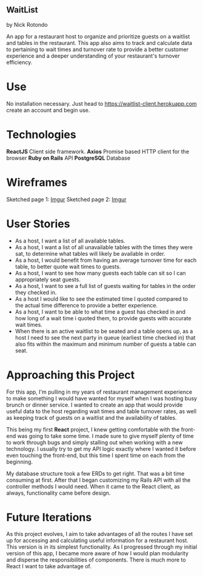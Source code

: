 ## WaitList
by Nick Rotondo

An app for a restaurant host to organize and prioritize guests on a waitlist and tables in the restaurant. This app also aims to track and calculate data to pertaining to wait times and turnover rate to provide a better customer experience and a deeper understanding of your restaurant's turnover efficiency.

# Use
No installation necessary. Just head to https://waitlist-client.herokuapp.com create an account and begin use.

# Technologies
**ReactJS**
Client side framework.
**Axios**
Promise based HTTP client for the browser
**Ruby on Rails**
API
**PostgreSQL**
Database

# Wireframes
Sketched page 1:
[Imgur](https://i.imgur.com/uumGBCy.jpg?1)
Sketched page 2:
[Imgur](https://i.imgur.com/2Nm4wck.jpg?1)

# User Stories
- As a host, I want a list of all available tables.
- As a host, I want a list of all unavailable tables with the times they were sat, to determine what tables will likely be available in order.
- As a host, I would benefit from having an average turnover time for each table, to better quote wait times to guests.
- As a host, I want to see how many guests each table can sit so I can appropriately seat guests.
- As a host, I want to see a full list of guests waiting for tables in the order they checked in.
- As a host I would like to see the estimated time I quoted compared to the actual time difference to provide a better experience.
- As a host, I want to be able to what time a guest has checked in and how long of a wait time i quoted them, to provide guests with accurate wait times.
- When there is an active waitlist to be seated and a table opens up, as a host I need to see the next party in queue (earliest time checked in) that also fits within the maximum and minimum number of guests a table can seat.

# Approaching this Project
For this app, I'm pulling in my years of restaurant management experience to make something I would have wanted for myself when I was hosting busy brunch or dinner service. I wanted to create an app that would provide useful data to the host regarding wait times and table turnover rates, as well as keeping track of guests on a waitlist and the availability of tables.

This being my first **React** project, I knew getting comfortable with the front-end was going to take some time. I made sure to give myself plenty of time to work through bugs and simply stalling out when working with a new technology. I usually try to get my API logic exactly where I wanted it before even touching the front-end, but this time I spent time on each from the beginning.

My database structure took a few ERDs to get right. That was a bit time consuming at first. After that I began customizing my Rails API with all the controller methods I would need. When it came to the React client, as always, functionality came before design.

# Future Iterations
As this project evolves, I aim to take advantages of all the routes I have set up for accessing and calculating useful information for a restaurant host. This version is in its simplest functionality. As I progressed through my initial version of this app, I became more aware of how I would plan modularity and disperse the responsibilities of components. There is much more to React I want to take advantage of.
